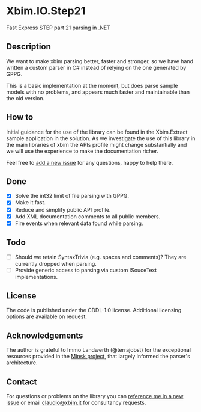 # Xbim.IO.Step21

Fast Express STEP part 21 parsing in .NET

## Description

We want to make xbim parsing better, faster and stronger, so we have hand written a custom parser in C# instead of relying on
the one generated by GPPG.

This is a basic implementation at the moment, but does parse sample models with no problems, and appears much faster and
maintainable than the old version.

## How to

Initial guidance for the use of the library can be found in the Xbim.Extract sample
application in the solution.
As we investigate the use of this library in the main libraries of xbim the APIs profile might
change substantially and we will use the experience to make the documentation richer.

Feel free to
[add a new issue](https://github.com/xBimTeam/Xbim.IO.Step21/issues/new?body=Hello%20%40CBenghi%2C)
for any questions, happy to help there.

## Done

- [x] Solve the int32 limit of file parsing with GPPG.
- [x] Make it fast.
- [x] Reduce and simplify public API profile.
- [x] Add XML documentation comments to all public members.
- [x] Fire events when relevant data found while parsing.

## Todo

- [ ] Should we retain SyntaxTrivia (e.g. spaces and comments)? They are currently dropped when parsing.
- [ ] Provide generic access to parsing via custom ISouceText implementations.

## License

The code is published under the CDDL-1.0 license. Additional licensing options are available on request.

## Acknowledgements

The author is grateful to Immo Landwerth (@terrajobst) for the exceptional resources provided in the 
[Minsk project](https://github.com/terrajobst/minsk), that largely informed the parser's architecture.

## Contact

For questions or problems on the library you can
[reference me in a new issue](https://github.com/xBimTeam/Xbim.IO.Step21/issues/new?body=Hello%20%40CBenghi%2C)
or email claudio@xbim.it for consultancy requests.

